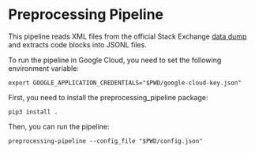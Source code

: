 # Preprocessing Pipeline

This pipeline reads XML files from the official Stack Exchange 
[data dump](https://archive.org/details/stackexchange) and extracts code blocks into JSONL files.

To run the pipeline in Google Cloud, you need to set the following environment variable:

    export GOOGLE_APPLICATION_CREDENTIALS="$PWD/google-cloud-key.json"

First, you need to install the preprocessing_pipeline package:

    pip3 install .

Then, you can run the pipeline:

    preprocessing-pipeline --config_file "$PWD/config.json"
